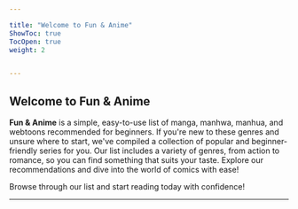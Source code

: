 ```yaml
---

title: "Welcome to Fun & Anime"
ShowToc: true
TocOpen: true
weight: 2


---
```


## Welcome to Fun & Anime

**Fun & Anime** is a simple, easy-to-use list of manga, manhwa, manhua, and webtoons recommended for beginners. If you're new to these genres and unsure where to start, we've compiled a collection of popular and beginner-friendly series for you. Our list includes a variety of genres, from action to romance, so you can find something that suits your taste. Explore our recommendations and dive into the world of comics with ease!

Browse through our list and start reading today with confidence!


---
